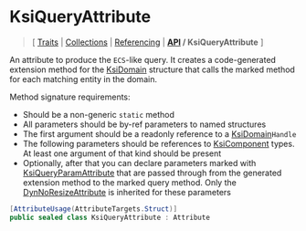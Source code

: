 # KsiQueryAttribute

> \[ [Traits](../traits.md)
> \| [Collections](../collections.md)
> \| [Referencing](../borrow-checker-at-home.md)
> \| **[API](index.g.md) / KsiQueryAttribute**
> \]

An attribute to produce the `ECS`-like query.
It creates a code-generated extension method for the [KsiDomain](T.KsiDomainAttribute.g.md)
structure that calls the marked method for each matching entity in the domain.

Method signature requirements: 
- Should be a non-generic `static` method
- All parameters should be by-ref parameters to named structures
- The first argument should be a readonly reference to
a [KsiDomain](T.KsiDomainAttribute.g.md)`Handle`
- The following parameters should be references to [KsiComponent](T.KsiComponentAttribute.g.md) types.
At least one argument of that kind should be present
- Optionally, after that you can declare parameters marked with [KsiQueryParamAttribute](T.KsiQueryParamAttribute.g.md)
that are passed through from the generated extension method to the marked query method.
Only the [DynNoResizeAttribute](T.DynNoResizeAttribute.g.md) is inherited for these parameters

```csharp
[AttributeUsage(AttributeTargets.Struct)]
public sealed class KsiQueryAttribute : Attribute
```
